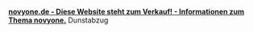 [**novyone.de - Diese Website steht zum Verkauf! - Informationen zum Thema novyone.**](http://novyone.de/downloads/one-de-de.pdf)
Dunstabzug